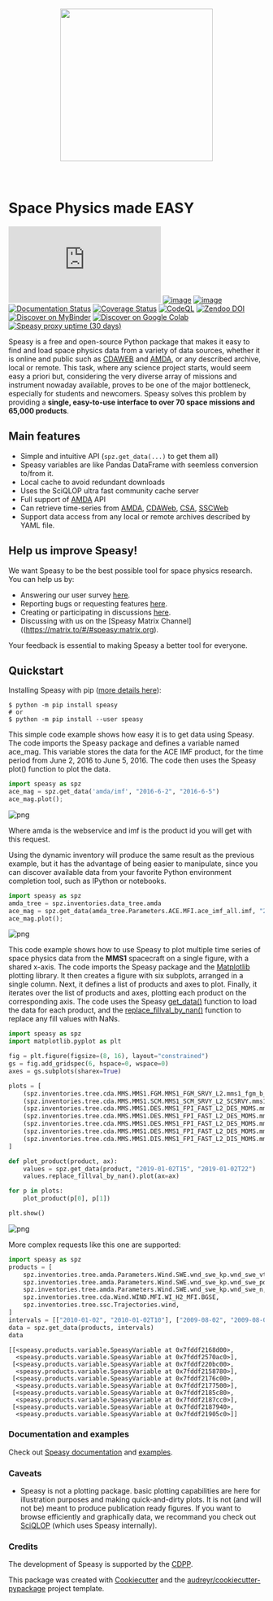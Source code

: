 <h1 align="center">
<img src="https://raw.githubusercontent.com/SciQLop/speasy/main/logo/logo_speasy.svg" width="300">
</h1><br>

# Space Physics made EASY

[![Chat on Matrix](https://img.shields.io/matrix/speasy:matrix.org)](https://matrix.to/#/#speasy:matrix.org)
[![image](https://img.shields.io/pypi/v/speasy.svg)](https://pypi.python.org/pypi/speasy)
[![image](https://github.com/SciQLop/speasy/workflows/Tests/badge.svg)](https://github.com/SciQLop/speasy/actions?query=workflow%3A%22Tests%22)
[![Documentation Status](https://readthedocs.org/projects/speasy/badge/?version=latest)](https://speasy.readthedocs.io/en/latest/?badge=latest)
[![Coverage Status](https://codecov.io/gh/SciQLop/speasy/coverage.svg?branch=main)](https://codecov.io/gh/SciQLop/speasy/branch/main)
[![CodeQL](https://github.com/SciQLop/speasy/actions/workflows/codeql.yml/badge.svg)](https://github.com/SciQLop/speasy/actions/workflows/codeql.yml)
[![Zendoo DOI](https://zenodo.org/badge/DOI/10.5281/zenodo.4118780.svg)](https://doi.org/10.5281/zenodo.4118780)
[![Discover on MyBinder](https://mybinder.org/badge_logo.svg)](https://mybinder.org/v2/gh/SciQLop/speasy/main?labpath=docs/examples)
[![Discover on Google Colab](https://colab.research.google.com/assets/colab-badge.svg)](https://colab.research.google.com/github/SciQLop/speasy)
[![Speasy proxy uptime (30 days)](https://img.shields.io/uptimerobot/ratio/m792771930-24b7f89c03d5090a13462b70)](http://sciqlop.lpp.polytechnique.fr/cache)

Speasy is a free and open-source Python package that makes it easy to find and load space physics data from a variety of
data sources, whether it is online and public such as [CDAWEB](https://cdaweb.gsfc.nasa.gov/index.html/) and [AMDA](http://amda.irap.omp.eu/),
or any described archive, local or remote.
This task, where any science project starts, would seem easy a priori but, considering the very
diverse array of missions and instrument nowaday available, proves to be one of the major bottleneck,
especially for students and newcomers.
Speasy solves this problem by providing a **single, easy-to-use interface to over 70 space missions and 65,000 products**.

## Main features

-   Simple and intuitive API (`spz.get_data(...)` to get them all)
-   Speasy variables are like Pandas DataFrame with seemless conversion to/from it.
-   Local cache to avoid redundant downloads
-   Uses the SciQLOP ultra fast community cache server
-   Full support of [AMDA](http://amda.irap.omp.eu/) API
-   Can retrieve time-series from [AMDA](http://amda.irap.omp.eu/),
    [CDAWeb](https://cdaweb.gsfc.nasa.gov/),
    [CSA](https://csa.esac.esa.int/csa-web/),
    [SSCWeb](https://sscweb.gsfc.nasa.gov/)
-   Support data access from any local or remote archives described by YAML file.

## Help us improve Speasy!

We want Speasy to be the best possible tool for space physics research. You can help us by:

- Answering our user survey [here](https://docs.google.com/forms/d/e/1FAIpQLScV12kvETk8jc4Zc4sIsHiteMHRVo5I8DiSAE8RyVdVkUaxJA/viewform?usp=sf_link).
- Reporting bugs or requesting features [here](https://github.com/SciQLop/speasy/issues/new).
- Creating or participating in discussions [here](https://github.com/SciQLop/speasy/discussions).
- Discussing with us on the [Speasy Matrix Channel]((https://matrix.to/#/#speasy:matrix.org).

Your feedback is essential to making Speasy a better tool for everyone.

## Quickstart

Installing Speasy with pip ([more details
here](https://speasy.readthedocs.io/en/stable/installation.html)):

``` console
$ python -m pip install speasy
# or
$ python -m pip install --user speasy
```

This simple code example shows how easy it is to get data using Speasy. The code imports the Speasy package and defines a variable named ace_mag. This variable stores the data for the ACE IMF product, for the time period from June 2, 2016 to June 5, 2016. The code then uses the Speasy plot() function to plot the data.


```python
import speasy as spz
ace_mag = spz.get_data('amda/imf', "2016-6-2", "2016-6-5")
ace_mag.plot();
```



![png](README_files/README_2_0.png)



Where amda is the webservice and imf is the product id you will get with
this request.

Using the dynamic inventory will produce the same result as the previous example, but it has the advantage of being easier to manipulate, since you can discover available data from your favorite Python environment completion tool, such as IPython or notebooks.


```python
import speasy as spz
amda_tree = spz.inventories.data_tree.amda
ace_mag = spz.get_data(amda_tree.Parameters.ACE.MFI.ace_imf_all.imf, "2016-6-2", "2016-6-5")
ace_mag.plot();
```



![png](README_files/README_4_0.png)



This code example shows how to use Speasy to plot multiple time series of space physics data from the **MMS1** spacecraft on a single figure, with a shared x-axis. The code imports the Speasy package and the [Matplotlib](https://matplotlib.org/stable/) plotting library. It then creates a figure with six subplots, arranged in a single column. Next, it defines a list of products and axes to plot. Finally, it iterates over the list of products and axes, plotting each product on the corresponding axis. The code uses the Speasy [get_data()](https://speasy.readthedocs.io/en/latest/dev/speasy.html#speasy.get_data) function to load the data for each product, and the [replace_fillval_by_nan()](https://speasy.readthedocs.io/en/latest/dev/speasy.html#speasy.SpeasyVariable.replace_fillval_by_nan) function to replace any fill values with NaNs.


```python
import speasy as spz
import matplotlib.pyplot as plt

fig = plt.figure(figsize=(8, 16), layout="constrained")
gs = fig.add_gridspec(6, hspace=0, wspace=0)
axes = gs.subplots(sharex=True)

plots = [
    (spz.inventories.tree.cda.MMS.MMS1.FGM.MMS1_FGM_SRVY_L2.mms1_fgm_b_gse_srvy_l2_clean, axes[0]),
    (spz.inventories.tree.cda.MMS.MMS1.SCM.MMS1_SCM_SRVY_L2_SCSRVY.mms1_scm_acb_gse_scsrvy_srvy_l2 , axes[1]),
    (spz.inventories.tree.cda.MMS.MMS1.DES.MMS1_FPI_FAST_L2_DES_MOMS.mms1_des_bulkv_gse_fast, axes[2]),
    (spz.inventories.tree.cda.MMS.MMS1.DES.MMS1_FPI_FAST_L2_DES_MOMS.mms1_des_temppara_fast, axes[3]),
    (spz.inventories.tree.cda.MMS.MMS1.DES.MMS1_FPI_FAST_L2_DES_MOMS.mms1_des_tempperp_fast, axes[3]),
    (spz.inventories.tree.cda.MMS.MMS1.DES.MMS1_FPI_FAST_L2_DES_MOMS.mms1_des_energyspectr_omni_fast, axes[4]),
    (spz.inventories.tree.cda.MMS.MMS1.DIS.MMS1_FPI_FAST_L2_DIS_MOMS.mms1_dis_energyspectr_omni_fast, axes[5])
]

def plot_product(product, ax):
    values = spz.get_data(product, "2019-01-02T15", "2019-01-02T22")
    values.replace_fillval_by_nan().plot(ax=ax)

for p in plots:
    plot_product(p[0], p[1])

plt.show()
```



![png](README_files/README_6_0.png)



More complex requests like this one are supported:


```python
import speasy as spz
products = [
    spz.inventories.tree.amda.Parameters.Wind.SWE.wnd_swe_kp.wnd_swe_vth,
    spz.inventories.tree.amda.Parameters.Wind.SWE.wnd_swe_kp.wnd_swe_pdyn,
    spz.inventories.tree.amda.Parameters.Wind.SWE.wnd_swe_kp.wnd_swe_n,
    spz.inventories.tree.cda.Wind.WIND.MFI.WI_H2_MFI.BGSE,
    spz.inventories.tree.ssc.Trajectories.wind,
]
intervals = [["2010-01-02", "2010-01-02T10"], ["2009-08-02", "2009-08-02T10"]]
data = spz.get_data(products, intervals)
data
```




    [[<speasy.products.variable.SpeasyVariable at 0x7fddf2168d00>,
      <speasy.products.variable.SpeasyVariable at 0x7fddf2570ac0>],
     [<speasy.products.variable.SpeasyVariable at 0x7fddf220bc00>,
      <speasy.products.variable.SpeasyVariable at 0x7fddf2158780>],
     [<speasy.products.variable.SpeasyVariable at 0x7fddf2176c00>,
      <speasy.products.variable.SpeasyVariable at 0x7fddf2177500>],
     [<speasy.products.variable.SpeasyVariable at 0x7fddf2185c80>,
      <speasy.products.variable.SpeasyVariable at 0x7fddf2187cc0>],
     [<speasy.products.variable.SpeasyVariable at 0x7fddf2187940>,
      <speasy.products.variable.SpeasyVariable at 0x7fddf21905c0>]]



### Documentation and examples

Check out [Speasy documentation](https://speasy.readthedocs.io/en/stable/) and [examples](https://speasy.readthedocs.io/en/latest/examples/index.html).

### Caveats

-   Speasy is not a plotting package.
    basic plotting capabilities are here for illustration purposes and making quick-and-dirty plots.
    It is not (and will not be) meant to produce publication ready figures.
    If you want to browse efficiently and graphically data, we recommand you check out [SciQLOP](https://github.com/SciQLop/SciQLop)
    (which uses Speasy internally).

### Credits

The development of Speasy is supported by the [CDPP](http://www.cdpp.eu/).

This package was created with
[Cookiecutter](https://github.com/audreyr/cookiecutter) and the
[audreyr/cookiecutter-pypackage](https://github.com/audreyr/cookiecutter-pypackage)
project template.

